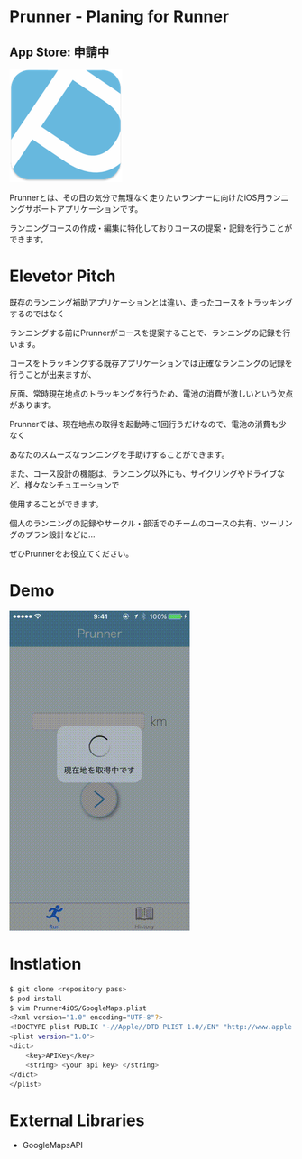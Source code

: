 # Prunner - Planing for Runner

## App Store: 申請中

![icon](Docs/icon.png)

Prunnerとは、その日の気分で無理なく走りたいランナーに向けたiOS用ランニングサポートアプリケーションです。

ランニングコースの作成・編集に特化しておりコースの提案・記録を行うことができます。

# Elevetor Pitch

既存のランニング補助アプリケーションとは違い、走ったコースをトラッキングするのではなく

ランニングする前にPrunnerがコースを提案することで、ランニングの記録を行います。

コースをトラッキングする既存アプリケーションでは正確なランニングの記録を行うことが出来ますが、

反面、常時現在地点のトラッキングを行うため、電池の消費が激しいという欠点があります。

Prunnerでは、現在地点の取得を起動時に1回行うだけなので、電池の消費も少なく

あなたのスムーズなランニングを手助けすることができます。

また、コース設計の機能は、ランニング以外にも、サイクリングやドライブなど、様々なシチュエーションで

使用することができます。


個人のランニングの記録やサークル・部活でのチームのコースの共有、ツーリングのプラン設計などに...

ぜひPrunnerをお役立てください。


# Demo
![exmaple](Docs/example.gif)

# Instlation

```bash
$ git clone <repository pass>
$ pod install
$ vim Prunner4iOS/GoogleMaps.plist
<?xml version="1.0" encoding="UTF-8"?>
<!DOCTYPE plist PUBLIC "-//Apple//DTD PLIST 1.0//EN" "http://www.apple.com/DTDs/PropertyList-1.0.dtd">
<plist version="1.0">
<dict>
    <key>APIKey</key>
    <string> <your api key> </string>
</dict>
</plist>
```

# External Libraries
- GoogleMapsAPI
